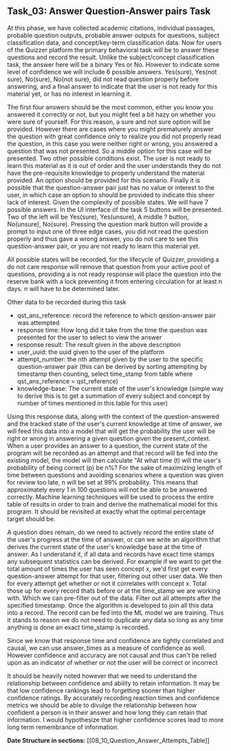 ## Task_03: Answer Question-Answer pairs Task
At this phase, we have collected academic citations, individual passages, probable question outputs, probable answer outputs for questions, subject classification data, and concept/key-term classification data. Now for users of the Quizzer platform the primary behavioral task will be to answer these questions and record the result. Unlike the subject/concept classification task, the answer here will be a binary Yes or No. However to indicate some level of confidence we will include 6 possible answers. Yes(sure), Yes(not sure), No(sure), No(not sure), did not read question properly before answering, and a final answer to indicate that the user is not ready for this material yet, or has no interest in learning it.

The first four answers should be the most common, either you know you answered it correctly or not, but you might feel a bit hazy on whether you were sure of yourself. For this reason, a sure and not sure option will be provided. However there are cases where you might prematurely answer the question with great confidence only to realize you did not properly read the question, in this case you were neither right or wrong, you answered a question that was not presented. So a middle option for this case will be presented. Two other possible conditions exist. The user is not ready to learn this material as it is out of order and the user understands they do not have the pre-requisite knowledge to properly understand the material provided. An option should be provided for this scenario. Finally it is possible that the question-answer pair just has no value or interest to the user, in which case an option to should be provided to indicate this sheer lack of interest. Given the complexity of possible states. We will have 7 possible answers. In the UI interface of the task 5 buttons will be presented. Two of the left will be Yes(sure), Yes(unsure), A middle ? button, No(unsure), No(sure). Pressing the question mark button will provide a prompt to input one of three edge cases, you did not read the question properly and thus gave a wrong answer, you do not care to see this question-answer pair, or you are not ready to learn this material yet.

All possible states will be recorded, for the lifecycle of Quizzer, providing a do not care response will remove that question from your active pool of questions, providing a is not ready response will place the question into the reserve bank with a lock preventing it from entering circulation for at least n days. n will have to be determined later.

Other data to be recorded during this task
- qst_ans_reference:    record the reference to which qestion-answer pair was attempted
- response time:        How long did it take from the time the question was presented for the user to select to view the answer
- response result:      The result given in the above description
- user_uuid:            the uuid given to the user of the platform
- attempt_number:       the nth attempt given by the user to the specific question-answer pair (this can be derived by sorting attempting by timestamp then counting, select time_stamp from table where qst_ans_reference = qst_reference)
- knowledge-base:       The current state of the user's knowledge (simple way to derive this is to get a summation of every subject and concept by number of times mentioned in this table for this user)

Using this response data, along with the context of the question-answered and the tracked state of the user's current knowledge at time of answer, we will feed this data into a model that will get the probability the user will be right or wrong in answering a given question given the present_context. When a user provides an answer to a question, the current state of the program will be recorded as an attempt and that record will be fed into the existing model, the model will then calculate "At what time (t) will the user's probability of being correct (p) be n%? For the sake of maximizing length of time between questions and avoiding scenarios where a question was given for review too late, n will be set at 99% probability. This means that approximately every 1 in 100 questions will not be able to be answered correctly. Machine learning techniques will be used to process the entire table of results in order to train and derive the mathematical model for this program. It should be revisited at exactly what the optimal percentage target should be.

A question does remain, do we need to actively record the entire state of the user's progress at the time of answer, or can we write an algorithm that derives the current state of the user's knowledge base at the time of answer. As I understand it, if all data and records have exact time stamps any subsequent statistics can be derived. For example if we want to get the total amount of times the user has seen concept x, we'd first get every question-answer attempt for that user, filtering out other user data. We then for every attempt get whether or not it correlates with concept x. Total those up for every record thats before or at the time_stamp we are working with. Which we can pre-filter out of the data. Filter out all attempts after the specified timestamp. Once the algorithm is developed to join all this data into a record. The record can be fed into the ML model we are training. Thus it stands to reason we do not need to duplicate any data so long as any time anything is done an exact time_stamp is recorded.

Since we know that response time and confidence are tightly correlated and causal, we can use answer_times as a measure of confidence as well. However confidence and accuracy are not causal and thus can't be relied upon as an indicator of whether or not the user will be correct or incorrect

 It should be heavily noted however that we need to understand the relationship between confidence and ability to retain information. It may be that low confidence rankings lead to forgetting sooner than higher confidence ratings. By accurately recording reaction times and confidence metrics we should be able to divulge the relationship between how confident a person is in their answer and how long they can retain that information. I would hypothesize that higher confidence scores lead to more long term remembrance of information.

**Date Structure in sections:**
[[08_10_Question_Answer_Attempts_Table]]
